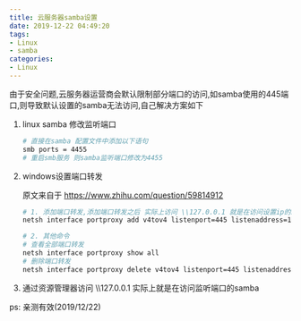 ```yaml
---
title: 云服务器samba设置
date: 2019-12-22 04:49:20
tags:
- Linux
- samba
categories:
- Linux
---
```


由于安全问题,云服务器运营商会默认限制部分端口的访问,如samba使用的445端口,则导致默认设置的samba无法访问,自己解决方案如下

1. linux samba 修改监听端口

   ```bash
   # 直接在samba 配置文件中添加以下语句
   smb ports = 4455
   # 重启smb服务 则samba监听端口修改为4455
   ```

2. windows设置端口转发

   原文来自于 https://www.zhihu.com/question/59814912 

   ```bash
   # 1. 添加端口转发,添加端口转发之后 实际上访问 \\127.0.0.1 就是在访问设置ip的samba
   netsh interface portproxy add v4tov4 listenport=445 listenaddress=127.0.0.1 connectport=4455 connectaddress=xx.xx.xx.xxx
   
   # 2. 其他命令
   # 查看全部端口转发
   netsh interface portproxy show all
   # 删除端口转发
   netsh interface portproxy delete v4tov4 listenport=445 listenaddress=127.0.0.1
   ```

3. 通过资源管理器访问 \\\127.0.0.1 实际上就是在访问监听端口的samba

ps: 亲测有效(2019/12/22)





